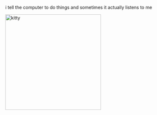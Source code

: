 i tell the computer to do things and sometimes it actually listens to me
<!--START_SECTION:update_image-->
<img src=https://raw.githubusercontent.com/sneakykestrel/sneakykestrel/main/.github/images/this-cannot-continue.gif height="" width="300" align=left alt=kitty />
<!--END_SECTION:update_image-->

